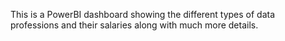 This is a PowerBI dashboard showing the different types of data professions and their salaries along with much more details.
